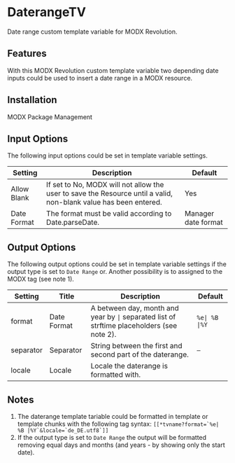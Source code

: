 DaterangeTV
================================================================================

Date range custom template variable for MODX Revolution.

Features
--------------------------------------------------------------------------------
With this MODX Revolution custom template variable two depending date inputs could be used to insert a date range in a MODX resource. 

Installation
--------------------------------------------------------------------------------
MODX Package Management

Input Options
--------------------------------------------------------------------------------
The following input options could be set in template variable settings.

Setting     | Description                                                                                                      | Default
----------- | ---------------------------------------------------------------------------------------------------------------- | -------------------
Allow Blank | If set to No, MODX will not allow the user to save the Resource until a valid, non-blank value has been entered. | Yes
Date Format | The format must be valid according to Date.parseDate.                                                            | Manager date format

Output Options
--------------------------------------------------------------------------------
The following output options could be set in template variable settings if the output type is set to `Date Range` or. Another possibility is to assigned to the MODX tag (see note 1).

Setting   | Title       | Description                                                                                 | Default
--------- | ----------- | ------------------------------------------------------------------------------------------- | --------------
format    | Date Format | A between day, month and year by `\|` separated list of strftime placeholders (see note 2). | `%e\| %B \|%Y`
separator | Separator   | String between the first and second part of the daterange.                                  | ` – `
locale    | Locale      | Locale the daterange is formatted with.                                                     | 

Notes
--------------------------------------------------------------------------------

1. The daterange template tariable could be formatted in template or template chunks with the following tag syntax:
```[[*tvname?format=`%e| %B |%Y`&locale=`de_DE.utf8`]]```
2. If the output type is set to `Date Range` the output will be formatted removing equal days and months (and years - by showing only the start date).
